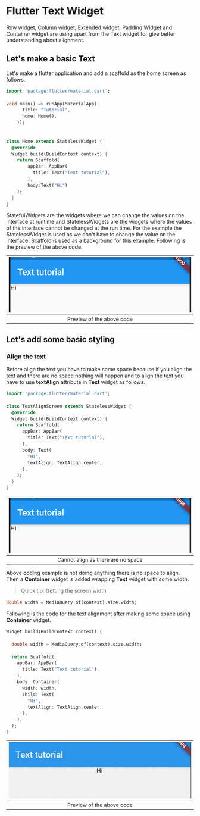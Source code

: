 # Flutter Text Widget

Row widget, Column widget, Extended widget, Padding Widget and Container widget are using apart from the Text widget 
for give better understanding about alignment.

## Let's make a basic Text

Let's make a flutter application and add a scaffold as the home screen as follows.

```dart
import 'package:flutter/material.dart';

void main() => runApp(MaterialApp(
      title: "Tutorial",
      home: Home(),
    ));


class Home extends StatelessWidget {
  @override
  Widget build(BuildContext context) {
    return Scaffold(
        appBar: AppBar(
          title: Text("Text tutorial"),
        ),
        body:Text("Hi")
    );
  }
}
```

StatefulWidgets are the widgets where we can change the values on the interface at runtime and StatelessWidgets are the 
widgets where the values of the interface cannot be changed at the run time. For the example the StatelessWidget is used 
as we don't have to change the value on the interface. Scaffold is used as a background for this example. Following is the 
preview of the above code.

|![](images/screen%201.png)|
|:-:|
|Preview of the above code|

## Let's add some basic styling

### Align the text

Before align the text you have to make some space because if you align the text and there are no space nothing will happen 
and to align the text you have to use **textAlign** attribute in **Text** widget as follows.

```dart
import 'package:flutter/material.dart';

class TextAlignScreen extends StatelessWidget {
  @override
  Widget build(BuildContext context) {
    return Scaffold(
      appBar: AppBar(
        title: Text("Text tutorial"),
      ),
      body: Text(
        "Hi",
        textAlign: TextAlign.center,
      ),
    );
  }
}
```

|![](images/screen%201.png)|
|:-:|
|Cannot align as there are no space|

Above coding example is not doing anything there is no space to align. Then a **Container** widget is added wrapping **Text** 
widget with some width.

>Quick tip: Getting the screen width

```dart
double width = MediaQuery.of(context).size.width;
```

Following is the code for the text alignment after making some space using **Container** widget.

```dart
Widget build(BuildContext context) {

  double width = MediaQuery.of(context).size.width;

  return Scaffold(
    appBar: AppBar(
      title: Text("Text tutorial"),
    ),
    body: Container(
      width: width,
      child: Text(
        "Hi",
        textAlign: TextAlign.center,
      ),
    ),
  );
}
```

|![](images/screen%202.png)|
|:-:|
|Preview of the above code|

